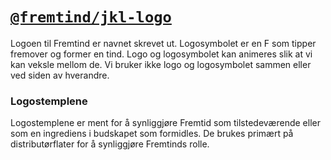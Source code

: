 # [`@fremtind/jkl-logo`](https://fremtind.github.io/jokul/components/logo/)

Logoen til Fremtind er navnet skrevet ut. Logosymbolet er en F som tipper fremover og former en tind. Logo og logosymbolet kan animeres slik at vi kan veksle mellom de. Vi bruker ikke logo og logosymbolet sammen eller ved siden av hverandre.

### Logostemplene
Logostemplene er ment for å synliggjøre Fremtid som tilstedeværende eller som en ingrediens i budskapet som formidles. De brukes primært på distributørflater for å synliggjøre Fremtinds rolle.
